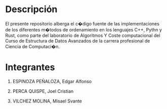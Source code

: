 # Descripción

El presente repositorio alberga el c�digo fuente de las implementaciones de los diferentes m�todos de ordenamiento en los lenguajes C++, Pythn y Rust, como parte del laboratorio de Algoritmos Y Coste computacional del Curso de Estructura de Datos Avanzados de la carrera profesional de Ciencia de Computaci�n.

# Integrantes

1. ESPINOZA PEÑALOZA, Edgar Alfonso

2. PERCA QUISPE, Joel Cristian

3. VILCHEZ MOLINA, Misael Svante

